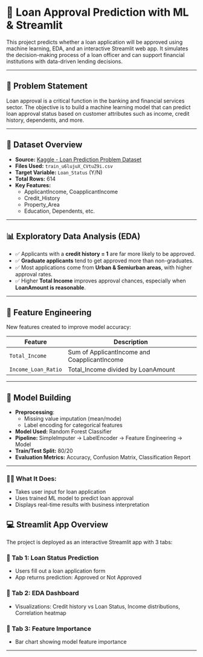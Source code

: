 # 🏦 Loan Approval Prediction with ML & Streamlit

This project predicts whether a loan application will be approved using machine learning, EDA, and an interactive Streamlit web app. It simulates the decision-making process of a loan officer and can support financial institutions with data-driven lending decisions.

---

## 📌 Problem Statement

Loan approval is a critical function in the banking and financial services sector. The objective is to build a machine learning model that can predict loan approval status based on customer attributes such as income, credit history, dependents, and more.

---

## 📂 Dataset Overview

- **Source:** [Kaggle - Loan Prediction Problem Dataset](https://www.kaggle.com/datasets/altruistdelhite04/loan-prediction-problem-dataset)
- **Files Used:** `train_u6lujuX_CVtuZ9i.csv`
- **Target Variable:** `Loan_Status` (Y/N)
- **Total Rows:** 614  
- **Key Features:**
  - ApplicantIncome, CoapplicantIncome
  - Credit_History
  - Property_Area
  - Education, Dependents, etc.

---

## 📊 Exploratory Data Analysis (EDA)

- ✅ Applicants with a **credit history = 1** are far more likely to be approved.
- ✅ **Graduate applicants** tend to get approved more than non-graduates.
- ✅ Most applications come from **Urban & Semiurban areas**, with higher approval rates.
- ✅ Higher **Total Income** improves approval chances, especially when **LoanAmount is reasonable**.

---

## 🧠 Feature Engineering

New features created to improve model accuracy:

| Feature | Description |
|--------|-------------|
| `Total_Income` | Sum of ApplicantIncome and CoapplicantIncome |
| `Income_Loan_Ratio` | Total_Income divided by LoanAmount |

---

## 🤖 Model Building

- **Preprocessing**: 
  - Missing value imputation (mean/mode)
  - Label encoding for categorical features
- **Model Used:** Random Forest Classifier
- **Pipeline:** SimpleImputer → LabelEncoder → Feature Engineering → Model
- **Train/Test Split:** 80/20
- **Evaluation Metrics:** Accuracy, Confusion Matrix, Classification Report

---

### 👨‍💼 What It Does:
- Takes user input for loan application
- Uses trained ML model to predict loan approval
- Displays real-time results with business interpretation

## 💻 Streamlit App Overview

The project is deployed as an interactive Streamlit app with 3 tabs:

### 🔹 Tab 1: Loan Status Prediction
- Users fill out a loan application form
- App returns prediction: Approved or Not Approved

### 🔹 Tab 2: EDA Dashboard
- Visualizations: Credit history vs Loan Status, Income distributions, Correlation heatmap

### 🔹 Tab 3: Feature Importance
- Bar chart showing model feature importance

---

